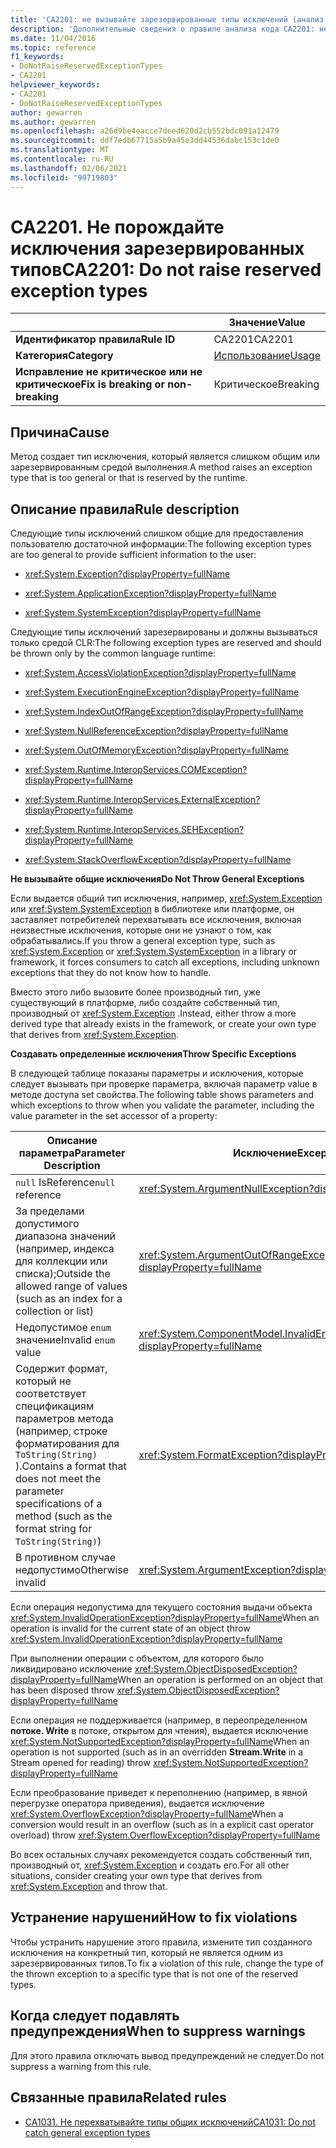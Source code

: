 ```yaml
---
title: 'CA2201: не вызывайте зарезервированные типы исключений (анализ кода)'
description: 'Дополнительные сведения о правиле анализа кода CA2201: не вызывайте зарезервированные типы исключений'
ms.date: 11/04/2016
ms.topic: reference
f1_keywords:
- DoNotRaiseReservedExceptionTypes
- CA2201
helpviewer_keywords:
- CA2201
- DoNotRaiseReservedExceptionTypes
author: gewarren
ms.author: gewarren
ms.openlocfilehash: a26d9be4eacce7deed620d2cb552bdc091a12479
ms.sourcegitcommit: ddf7edb67715a5b9a45e3dd44536dabc153c1de0
ms.translationtype: MT
ms.contentlocale: ru-RU
ms.lasthandoff: 02/06/2021
ms.locfileid: "99719803"
---
```

# <a name="ca2201-do-not-raise-reserved-exception-types"></a><span data-ttu-id="f38f7-103">CA2201. Не порождайте исключения зарезервированных типов</span><span class="sxs-lookup"><span data-stu-id="f38f7-103">CA2201: Do not raise reserved exception types</span></span>

| | <span data-ttu-id="f38f7-104">Значение</span><span class="sxs-lookup"><span data-stu-id="f38f7-104">Value</span></span> |
|-|-|
| <span data-ttu-id="f38f7-105">**Идентификатор правила**</span><span class="sxs-lookup"><span data-stu-id="f38f7-105">**Rule ID**</span></span> |<span data-ttu-id="f38f7-106">CA2201</span><span class="sxs-lookup"><span data-stu-id="f38f7-106">CA2201</span></span>|
| <span data-ttu-id="f38f7-107">**Категория**</span><span class="sxs-lookup"><span data-stu-id="f38f7-107">**Category**</span></span> |[<span data-ttu-id="f38f7-108">Использование</span><span class="sxs-lookup"><span data-stu-id="f38f7-108">Usage</span></span>](usage-warnings.md)|
| <span data-ttu-id="f38f7-109">**Исправление не критическое или не критическое**</span><span class="sxs-lookup"><span data-stu-id="f38f7-109">**Fix is breaking or non-breaking**</span></span> |<span data-ttu-id="f38f7-110">Критическое</span><span class="sxs-lookup"><span data-stu-id="f38f7-110">Breaking</span></span>|

## <a name="cause"></a><span data-ttu-id="f38f7-111">Причина</span><span class="sxs-lookup"><span data-stu-id="f38f7-111">Cause</span></span>

<span data-ttu-id="f38f7-112">Метод создает тип исключения, который является слишком общим или зарезервированным средой выполнения.</span><span class="sxs-lookup"><span data-stu-id="f38f7-112">A method raises an exception type that is too general or that is reserved by the runtime.</span></span>

## <a name="rule-description"></a><span data-ttu-id="f38f7-113">Описание правила</span><span class="sxs-lookup"><span data-stu-id="f38f7-113">Rule description</span></span>

<span data-ttu-id="f38f7-114">Следующие типы исключений слишком общие для предоставления пользователю достаточной информации:</span><span class="sxs-lookup"><span data-stu-id="f38f7-114">The following exception types are too general to provide sufficient information to the user:</span></span>

- <xref:System.Exception?displayProperty=fullName>

- <xref:System.ApplicationException?displayProperty=fullName>

- <xref:System.SystemException?displayProperty=fullName>

<span data-ttu-id="f38f7-115">Следующие типы исключений зарезервированы и должны вызываться только средой CLR:</span><span class="sxs-lookup"><span data-stu-id="f38f7-115">The following exception types are reserved and should be thrown only by the common language runtime:</span></span>

- <xref:System.AccessViolationException?displayProperty=fullName>

- <xref:System.ExecutionEngineException?displayProperty=fullName>

- <xref:System.IndexOutOfRangeException?displayProperty=fullName>

- <xref:System.NullReferenceException?displayProperty=fullName>

- <xref:System.OutOfMemoryException?displayProperty=fullName>

- <xref:System.Runtime.InteropServices.COMException?displayProperty=fullName>

- <xref:System.Runtime.InteropServices.ExternalException?displayProperty=fullName>

- <xref:System.Runtime.InteropServices.SEHException?displayProperty=fullName>

- <xref:System.StackOverflowException?displayProperty=fullName>

<span data-ttu-id="f38f7-116">**Не вызывайте общие исключения**</span><span class="sxs-lookup"><span data-stu-id="f38f7-116">**Do Not Throw General Exceptions**</span></span>

<span data-ttu-id="f38f7-117">Если выдается общий тип исключения, например, <xref:System.Exception> или <xref:System.SystemException> в библиотеке или платформе, он заставляет потребителей перехватывать все исключения, включая неизвестные исключения, которые они не узнают о том, как обрабатывались.</span><span class="sxs-lookup"><span data-stu-id="f38f7-117">If you throw a general exception type, such as <xref:System.Exception> or <xref:System.SystemException> in a library or framework, it forces consumers to catch all exceptions, including unknown exceptions that they do not know how to handle.</span></span>

<span data-ttu-id="f38f7-118">Вместо этого либо вызовите более производный тип, уже существующий в платформе, либо создайте собственный тип, производный от <xref:System.Exception> .</span><span class="sxs-lookup"><span data-stu-id="f38f7-118">Instead, either throw a more derived type that already exists in the framework, or create your own type that derives from <xref:System.Exception>.</span></span>

<span data-ttu-id="f38f7-119">**Создавать определенные исключения**</span><span class="sxs-lookup"><span data-stu-id="f38f7-119">**Throw Specific Exceptions**</span></span>

<span data-ttu-id="f38f7-120">В следующей таблице показаны параметры и исключения, которые следует вызывать при проверке параметра, включая параметр value в методе доступа set свойства.</span><span class="sxs-lookup"><span data-stu-id="f38f7-120">The following table shows parameters and which exceptions to throw when you validate the parameter, including the value parameter in the set accessor of a property:</span></span>

|<span data-ttu-id="f38f7-121">Описание параметра</span><span class="sxs-lookup"><span data-stu-id="f38f7-121">Parameter Description</span></span>|<span data-ttu-id="f38f7-122">Исключение</span><span class="sxs-lookup"><span data-stu-id="f38f7-122">Exception</span></span>|
|---------------------------|---------------|
|<span data-ttu-id="f38f7-123">`null` IsReference</span><span class="sxs-lookup"><span data-stu-id="f38f7-123">`null` reference</span></span>|<xref:System.ArgumentNullException?displayProperty=fullName>|
|<span data-ttu-id="f38f7-124">За пределами допустимого диапазона значений (например, индекса для коллекции или списка);</span><span class="sxs-lookup"><span data-stu-id="f38f7-124">Outside the allowed range of values (such as an index for a collection or list)</span></span>|<xref:System.ArgumentOutOfRangeException?displayProperty=fullName>|
|<span data-ttu-id="f38f7-125">Недопустимое `enum` значение</span><span class="sxs-lookup"><span data-stu-id="f38f7-125">Invalid `enum` value</span></span>|<xref:System.ComponentModel.InvalidEnumArgumentException?displayProperty=fullName>|
|<span data-ttu-id="f38f7-126">Содержит формат, который не соответствует спецификациям параметров метода (например, строке форматирования для `ToString(String)` ).</span><span class="sxs-lookup"><span data-stu-id="f38f7-126">Contains a format that does not meet the parameter specifications of a method (such as the format string for `ToString(String)`)</span></span>|<xref:System.FormatException?displayProperty=fullName>|
|<span data-ttu-id="f38f7-127">В противном случае недопустимо</span><span class="sxs-lookup"><span data-stu-id="f38f7-127">Otherwise invalid</span></span>|<xref:System.ArgumentException?displayProperty=fullName>|

<span data-ttu-id="f38f7-128">Если операция недопустима для текущего состояния выдачи объекта <xref:System.InvalidOperationException?displayProperty=fullName></span><span class="sxs-lookup"><span data-stu-id="f38f7-128">When an operation is invalid for the current state of an object    throw <xref:System.InvalidOperationException?displayProperty=fullName></span></span>

<span data-ttu-id="f38f7-129">При выполнении операции с объектом, для которого было ликвидировано исключение <xref:System.ObjectDisposedException?displayProperty=fullName></span><span class="sxs-lookup"><span data-stu-id="f38f7-129">When an operation is performed on an object that has been disposed    throw <xref:System.ObjectDisposedException?displayProperty=fullName></span></span>

<span data-ttu-id="f38f7-130">Если операция не поддерживается (например, в переопределенном **потоке. Write** в потоке, открытом для чтения), выдается исключение <xref:System.NotSupportedException?displayProperty=fullName></span><span class="sxs-lookup"><span data-stu-id="f38f7-130">When an operation is not supported (such as in an overridden **Stream.Write** in a Stream opened for reading)    throw <xref:System.NotSupportedException?displayProperty=fullName></span></span>

<span data-ttu-id="f38f7-131">Если преобразование приведет к переполнению (например, в явной перегрузке оператора приведения), выдается исключение <xref:System.OverflowException?displayProperty=fullName></span><span class="sxs-lookup"><span data-stu-id="f38f7-131">When a conversion would result in an overflow (such as in a explicit cast operator overload)    throw <xref:System.OverflowException?displayProperty=fullName></span></span>

<span data-ttu-id="f38f7-132">Во всех остальных случаях рекомендуется создать собственный тип, производный от, <xref:System.Exception> и создать его.</span><span class="sxs-lookup"><span data-stu-id="f38f7-132">For all other situations, consider creating your own type that derives from <xref:System.Exception> and throw that.</span></span>

## <a name="how-to-fix-violations"></a><span data-ttu-id="f38f7-133">Устранение нарушений</span><span class="sxs-lookup"><span data-stu-id="f38f7-133">How to fix violations</span></span>

<span data-ttu-id="f38f7-134">Чтобы устранить нарушение этого правила, измените тип созданного исключения на конкретный тип, который не является одним из зарезервированных типов.</span><span class="sxs-lookup"><span data-stu-id="f38f7-134">To fix a violation of this rule, change the type of the thrown exception to a specific type that is not one of the reserved types.</span></span>

## <a name="when-to-suppress-warnings"></a><span data-ttu-id="f38f7-135">Когда следует подавлять предупреждения</span><span class="sxs-lookup"><span data-stu-id="f38f7-135">When to suppress warnings</span></span>

<span data-ttu-id="f38f7-136">Для этого правила отключать вывод предупреждений не следует.</span><span class="sxs-lookup"><span data-stu-id="f38f7-136">Do not suppress a warning from this rule.</span></span>

## <a name="related-rules"></a><span data-ttu-id="f38f7-137">Связанные правила</span><span class="sxs-lookup"><span data-stu-id="f38f7-137">Related rules</span></span>

- [<span data-ttu-id="f38f7-138">CA1031. Не перехватывайте типы общих исключений</span><span class="sxs-lookup"><span data-stu-id="f38f7-138">CA1031: Do not catch general exception types</span></span>](ca1031.md)
